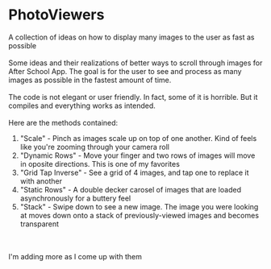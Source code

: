 # PhotoViewers
A collection of ideas on how to display many images to the user as fast as possible
</br></br>
Some ideas and their realizations of better ways to scroll through images for After School App. The goal is for the user to see and process as many images as possible in the fastest amount of time.
</br></br>
The code is not elegant or user friendly. In fact, some of it is horrible. But it compiles and everything works as intended.
</br></br>
Here are the methods contained:</br>
<ol>
<li>"Scale" - Pinch as images scale up on top of one another. Kind of feels like you're zooming through your camera roll</li>
<li>"Dynamic Rows" - Move your finger and two rows of images will move in oposite directions. This is one of my favorites</li>
<li>"Grid Tap Inverse" - See a grid of 4 images, and tap one to replace it with another</li>
<li>"Static Rows" - A double decker carosel of images that are loaded asynchronously for a buttery feel</li>
<li>"Stack" - Swipe down to see a new image. The image you were looking at moves down onto a stack of previously-viewed images and becomes transparent</li>
</ol>
</br></br>
I'm adding more as I come up with them
